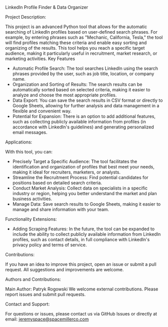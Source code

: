 LinkedIn Profile Finder & Data Organizer

Project Description:

This project is an advanced Python tool that allows for the automatic searching of LinkedIn profiles based on user-defined search phrases. For example, by entering phrases such as "Mechanic, California, Tesla," the tool will find profiles matching these criteria and enable easy sorting and organizing of the results. This tool helps you reach a specific target audience, making it particularly useful in recruitment, market research, or marketing activities.
Key Features

- Automatic Profile Search: The tool searches LinkedIn using the search phrases provided by the user, such as job title, location, or company name.
- Organization and Sorting of Results: The search results can be automatically sorted based on selected criteria, making it easier to analyze and choose the most appropriate profiles.
- Data Export: You can save the search results in CSV format or directly to Google Sheets, allowing for further analysis and data management in a flexible and convenient way.
- Potential for Expansion: There is an option to add additional features, such as collecting publicly available information from profiles (in accordance with LinkedIn's guidelines) and generating personalized email messages.

Applications:

With this tool, you can:
- Precisely Target a Specific Audience: The tool facilitates the identification and organization of profiles that best meet your needs, making it ideal for recruiters, marketers, or analysts.
- Streamline the Recruitment Process: Find potential candidates for positions based on detailed search criteria.
- Conduct Market Analysis: Collect data on specialists in a specific industry or region, helping you better understand the market and plan business activities.
- Manage Data: Save search results to Google Sheets, making it easier to manage and share information with your team.

Functionality Extensions:

- Adding Scraping Features: In the future, the tool can be expanded to include the ability to collect publicly available information from LinkedIn profiles, such as contact details, in full compliance with LinkedIn's privacy policy and terms of service.

Contributions:

If you have an idea to improve this project, open an issue or submit a pull request. All suggestions and improvements are welcome.

Authors and Contributions:

Main Author: Patryk Rogowski We welcome external contributions. Please report issues and submit pull requests.

Contact and Support:

For questions or issues, please contact us via GitHub Issues or directly at email: jeremyspace@spacemillerco.com
